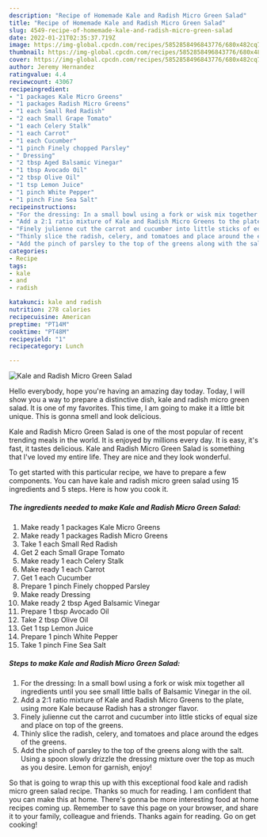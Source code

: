 ```yaml
---
description: "Recipe of Homemade Kale and Radish Micro Green Salad"
title: "Recipe of Homemade Kale and Radish Micro Green Salad"
slug: 4549-recipe-of-homemade-kale-and-radish-micro-green-salad
date: 2022-01-21T02:35:37.719Z
image: https://img-global.cpcdn.com/recipes/5852858496843776/680x482cq70/kale-and-radish-micro-green-salad-recipe-main-photo.jpg
thumbnail: https://img-global.cpcdn.com/recipes/5852858496843776/680x482cq70/kale-and-radish-micro-green-salad-recipe-main-photo.jpg
cover: https://img-global.cpcdn.com/recipes/5852858496843776/680x482cq70/kale-and-radish-micro-green-salad-recipe-main-photo.jpg
author: Jeremy Hernandez
ratingvalue: 4.4
reviewcount: 43067
recipeingredient:
- "1 packages Kale Micro Greens"
- "1 packages Radish Micro Greens"
- "1 each Small Red Radish"
- "2 each Small Grape Tomato"
- "1 each Celery Stalk"
- "1 each Carrot"
- "1 each Cucumber"
- "1 pinch Finely chopped Parsley"
- " Dressing"
- "2 tbsp Aged Balsamic Vinegar"
- "1 tbsp Avocado Oil"
- "2 tbsp Olive Oil"
- "1 tsp Lemon Juice"
- "1 pinch White Pepper"
- "1 pinch Fine Sea Salt"
recipeinstructions:
- "For the dressing: In a small bowl using a fork or wisk mix together all ingredients until you see small little balls of Balsamic Vinegar in the oil."
- "Add a 2:1 ratio mixture of Kale and Radish Micro Greens to the plate, using more Kale because Radish has a stronger flavor."
- "Finely julienne cut the carrot and cucumber into little sticks of equal size and place on top of the greens."
- "Thinly slice the radish, celery, and tomatoes and place around the edges of the greens."
- "Add the pinch of parsley to the top of the greens along with the salt. Using a spoon slowly drizzle the dressing mixture over the top as much as you desire. Lemon for garnish, enjoy!"
categories:
- Recipe
tags:
- kale
- and
- radish

katakunci: kale and radish 
nutrition: 278 calories
recipecuisine: American
preptime: "PT14M"
cooktime: "PT48M"
recipeyield: "1"
recipecategory: Lunch

---
```



![Kale and Radish Micro Green Salad](https://img-global.cpcdn.com/recipes/5852858496843776/680x482cq70/kale-and-radish-micro-green-salad-recipe-main-photo.jpg)

Hello everybody, hope you're having an amazing day today. Today, I will show you a way to prepare a distinctive dish, kale and radish micro green salad. It is one of my favorites. This time, I am going to make it a little bit unique. This is gonna smell and look delicious.

Kale and Radish Micro Green Salad is one of the most popular of recent trending meals in the world. It is enjoyed by millions every day. It is easy, it's fast, it tastes delicious. Kale and Radish Micro Green Salad is something that I've loved my entire life. They are nice and they look wonderful.




To get started with this particular recipe, we have to prepare a few components. You can have kale and radish micro green salad using 15 ingredients and 5 steps. Here is how you cook it.

<!--inarticleads1-->

##### The ingredients needed to make Kale and Radish Micro Green Salad:

1. Make ready 1 packages Kale Micro Greens
1. Make ready 1 packages Radish Micro Greens
1. Take 1 each Small Red Radish
1. Get 2 each Small Grape Tomato
1. Make ready 1 each Celery Stalk
1. Make ready 1 each Carrot
1. Get 1 each Cucumber
1. Prepare 1 pinch Finely chopped Parsley
1. Make ready  Dressing
1. Make ready 2 tbsp Aged Balsamic Vinegar
1. Prepare 1 tbsp Avocado Oil
1. Take 2 tbsp Olive Oil
1. Get 1 tsp Lemon Juice
1. Prepare 1 pinch White Pepper
1. Take 1 pinch Fine Sea Salt




<!--inarticleads2-->

##### Steps to make Kale and Radish Micro Green Salad:

1. For the dressing: In a small bowl using a fork or wisk mix together all ingredients until you see small little balls of Balsamic Vinegar in the oil.
1. Add a 2:1 ratio mixture of Kale and Radish Micro Greens to the plate, using more Kale because Radish has a stronger flavor.
1. Finely julienne cut the carrot and cucumber into little sticks of equal size and place on top of the greens.
1. Thinly slice the radish, celery, and tomatoes and place around the edges of the greens.
1. Add the pinch of parsley to the top of the greens along with the salt. Using a spoon slowly drizzle the dressing mixture over the top as much as you desire. Lemon for garnish, enjoy!




So that is going to wrap this up with this exceptional food kale and radish micro green salad recipe. Thanks so much for reading. I am confident that you can make this at home. There's gonna be more interesting food at home recipes coming up. Remember to save this page on your browser, and share it to your family, colleague and friends. Thanks again for reading. Go on get cooking!

